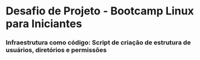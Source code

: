 # Desafio de Projeto - Bootcamp Linux para Iniciantes
### Infraestrutura como código: Script de criação de estrutura de usuários, diretórios e permissões


